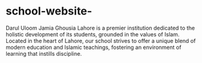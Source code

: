 # school-website-
Darul Uloom Jamia Ghousia Lahore is a premier institution dedicated to the holistic development of its students, grounded in the values of Islam. Located in the heart of Lahore, our school strives to offer a unique blend of modern education and Islamic teachings, fostering an environment of learning that instills discipline.
